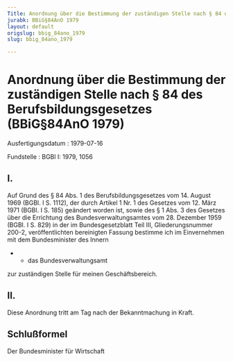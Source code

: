 ```yaml
---
Title: Anordnung über die Bestimmung der zuständigen Stelle nach § 84 des Berufsbildungsgesetzes
jurabk: BBiG§84AnO 1979
layout: default
origslug: bbig_84ano_1979
slug: bbig_84ano_1979

---
```


# Anordnung über die Bestimmung der zuständigen Stelle nach § 84 des Berufsbildungsgesetzes (BBiG§84AnO 1979)

Ausfertigungsdatum
:   1979-07-16

Fundstelle
:   BGBl I: 1979, 1056



## I.

Auf Grund des § 84 Abs. 1 des Berufsbildungsgesetzes vom 14. August 1969 (BGBl. I S. 1112), der durch Artikel 1 Nr. 1 des Gesetzes vom 12. März 1971 (BGBl. I S. 185) geändert worden ist, sowie des § 1 Abs. 3 des Gesetzes über die Errichtung des Bundesverwaltungsamtes vom 28. Dezember 1959 (BGBl. I S. 829) in der im Bundesgesetzblatt Teil III, Gliederungsnummer 200-2, veröffentlichten bereinigten Fassung bestimme ich im Einvernehmen mit dem Bundesminister des Innern

*
    *   das Bundesverwaltungsamt






zur zuständigen Stelle für meinen Geschäftsbereich.


## II.

Diese Anordnung tritt am Tag nach der Bekanntmachung in Kraft.


## Schlußformel

Der Bundesminister für Wirtschaft

